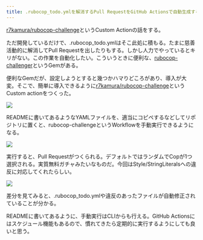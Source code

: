 ```yaml
---
title: .rubocop_todo.ymlを解消するPull RequestをGitHub Actionsで自動生成する
---
```

[r7kamura/rubocop-challenge](https://github.com/r7kamura/rubocop-challenge)というCustom Actionの話をする。

ただ開発しているだけで、.rubocop\_todo.ymlはそこ此処に積もる。たまに慈善活動的に解消してPull Requestを出したりもする。しかし人力でやっているとキリがない。この作業を自動化したい。こういうときに便利な、[rubocop-challenger](https://github.com/ryz310/rubocop_challenger)というGemがある。

便利なGemだが、設定しようとすると幾つかハマりどころがあり、導入が大変。そこで、簡単に導入できるように[r7kamura/rubocop-challenge](https://github.com/r7kamura/rubocop-challenge)というCustom actionをつくった。

![](https://lh5.googleusercontent.com/4J1_eM2L-846sc3eUdOcyajepRt8q-qfIOSLRveUub3ikOFHadp7P7Flg82NU61A-Q02ljRd963BfSjswvvRlPzM9BYiROewZOjAMvS8vONLsMvPplIfrLDrPY8u769Ky7PcTx8bdvit5g13Bg)

READMEに書いてあるようなYAMLファイルを、適当にコピペするなどしてリポジトリに置くと、rubocop-challengeというWorkflowを手動実行できるようになる。

![](https://lh6.googleusercontent.com/QrwmWs6mufB_x0R0zjJvzaLEuuUfH_PBlEgxuI8j5D7_dMCvqHtyOj4bxLYJWNuF209B9QpyFCy7AhH7ASc0XOE2OE4rMX5udib7BZJzl-2FYvuWhdvG_MzXW0RxWCEzDST_ioA-jIBXHMxe9A)

実行すると、Pull Requestがつくられる。デフォルトではランダムでCopが1つ選択される。実質無料ガチャみたいなものだ。今回はStyle/StringLiteralsへの違反に対応してくれたらしい。

![](https://lh4.googleusercontent.com/1xKHRlE-_jdVLcXoBVP15eXl52aDMO-U0qxcIqTl-I9S6_ZxPcd7yeumC9s_1SA4uevS2yTtRWMuLHLGPW5Bhevi1aTq2zycA8MjJQydlXI2mUBxD_Yr2sk6r2lMtUBn2Rhr0GH0paS_GFY1-Q)

差分を見てみると、.rubocop\_todo.ymlや違反のあったファイルが自動修正されていることが分かる。

READMEに書いてあるように、手動実行はCLIからも行える。GitHub Actionsにはスケジュール機能もあるので、慣れてきたら定期的に実行するようにしても良いと思う。
